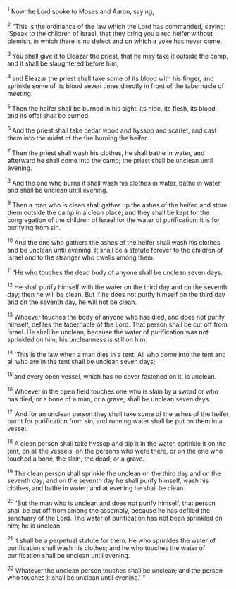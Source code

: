 <sup>1</sup> 
Now the Lord spoke to Moses and Aaron, saying, 

<sup>2</sup> 
"This is the ordinance of the law which the Lord has commanded, saying: 'Speak to the children of Israel, that they bring you a red heifer without blemish, in which there is no defect and on which a yoke has never come. 

<sup>3</sup> 
You shall give it to Eleazar the priest, that he may take it outside the camp, and it shall be slaughtered before him; 

<sup>4</sup> 
and Eleazar the priest shall take some of its blood with his finger, and sprinkle some of its blood seven times directly in front of the tabernacle of meeting. 

<sup>5</sup> 
Then the heifer shall be burned in his sight: its hide, its flesh, its blood, and its offal shall be burned. 

<sup>6</sup> 
And the priest shall take cedar wood and hyssop and scarlet, and cast them into the midst of the fire burning the heifer. 

<sup>7</sup> 
Then the priest shall wash his clothes, he shall bathe in water, and afterward he shall come into the camp; the priest shall be unclean until evening. 

<sup>8</sup> 
And the one who burns it shall wash his clothes in water, bathe in water, and shall be unclean until evening. 

<sup>9</sup> 
Then a man who is clean shall gather up the ashes of the heifer, and store them outside the camp in a clean place; and they shall be kept for the congregation of the children of Israel for the water of purification; it is for purifying from sin. 

<sup>10</sup> 
And the one who gathers the ashes of the heifer shall wash his clothes, and be unclean until evening. It shall be a statute forever to the children of Israel and to the stranger who dwells among them. 

<sup>11</sup> 
'He who touches the dead body of anyone shall be unclean seven days. 

<sup>12</sup> 
He shall purify himself with the water on the third day and on the seventh day; then he will be clean. But if he does not purify himself on the third day and on the seventh day, he will not be clean. 

<sup>13</sup> 
Whoever touches the body of anyone who has died, and does not purify himself, defiles the tabernacle of the Lord. That person shall be cut off from Israel. He shall be unclean, because the water of purification was not sprinkled on him; his uncleanness is still on him. 

<sup>14</sup> 
'This is the law when a man dies in a tent: All who come into the tent and all who are in the tent shall be unclean seven days; 

<sup>15</sup> 
and every open vessel, which has no cover fastened on it, is unclean. 

<sup>16</sup> 
Whoever in the open field touches one who is slain by a sword or who has died, or a bone of a man, or a grave, shall be unclean seven days. 

<sup>17</sup> 
'And for an unclean person they shall take some of the ashes of the heifer burnt for purification from sin, and running water shall be put on them in a vessel. 

<sup>18</sup> 
A clean person shall take hyssop and dip it in the water, sprinkle it on the tent, on all the vessels, on the persons who were there, or on the one who touched a bone, the slain, the dead, or a grave. 

<sup>19</sup> 
The clean person shall sprinkle the unclean on the third day and on the seventh day; and on the seventh day he shall purify himself, wash his clothes, and bathe in water; and at evening he shall be clean. 

<sup>20</sup> 
'But the man who is unclean and does not purify himself, that person shall be cut off from among the assembly, because he has defiled the sanctuary of the Lord. The water of purification has not been sprinkled on him; he is unclean. 

<sup>21</sup> 
It shall be a perpetual statute for them. He who sprinkles the water of purification shall wash his clothes; and he who touches the water of purification shall be unclean until evening. 

<sup>22</sup> 
Whatever the unclean person touches shall be unclean; and the person who touches it shall be unclean until evening.' "